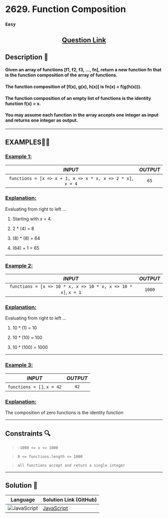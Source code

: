 # 2629. Function Composition

### `Easy`


<h2 align="center">
<a href="https://leetcode.com/problems/function-composition/?envType=study-plan-v2&envId=30-days-of-javascript"><strong>Question Link</strong></a>
</h2>


## Description 📑

#### Given an array of functions [f1, f2, f3, ..., fn], return a new function fn that is the function composition of the array of functions.

#### The function composition of [f(x), g(x), h(x)] is fn(x) = f(g(h(x))).

#### The function composition of an empty list of functions is the identity function f(x) = x.

#### You may assume each function in the array accepts one integer as input and returns one integer as output.


---

## **EXAMPLES**💫✨ </br>

<h3>

<ins>**Example 1**:</ins> </br>

| _INPUT_ | _OUTPUT_ |
| :-----------: | :-----------: |
| `functions = [x => x + 1, x => x * x, x => 2 * x]`, `x = 4`| `65` |

</h3>

<h3>
<ins>Explanation:</ins>
</h3>

Evaluating from right to left ...
1. Starting with x = 4.

2. 2 * (4) = 8

3. (8) * (8) = 64

4. (64) + 1 = 65

___
<h3>

<ins>**Example 2**:</ins> </br>

| _INPUT_ | _OUTPUT_ |
| :-----------: | :-----------: |
| `functions = [x => 10 * x, x => 10 * x, x => 10 * x]`, `x = 1` |`1000` |

</h3>


<h3>
<ins>Explanation:</ins>
</h3>

Evaluating from right to left ...

1. 10 * (1) = 10

2. 10 * (10) = 100

3. 10 * (100) = 1000

___

<h3>

<ins>**Example 3**:</ins> </br>

| _INPUT_ | _OUTPUT_ |
| :-----------: | :-----------: |
| `functions = []`, `x = 42` |`42` |

</h3>


<h3>
<ins>Explanation:</ins>
</h3>

The composition of zero functions is the identity function
___

## Constraints 🔍

> `-1000 <= x <= 1000` <br>

> `0 <= functions.length <= 1000` <br>

> `all functions accept and return a single integer`

___

## Solution 📃

|  Language   |  Solution Link (GitHub) |
| ------------- | ------------- |
|  ![JavaScript](https://img.shields.io/badge/javascript-%23323330.svg?style=flat&logo=javascript&logoColor=%23F7DF1E)  | [JavaScript]() |
